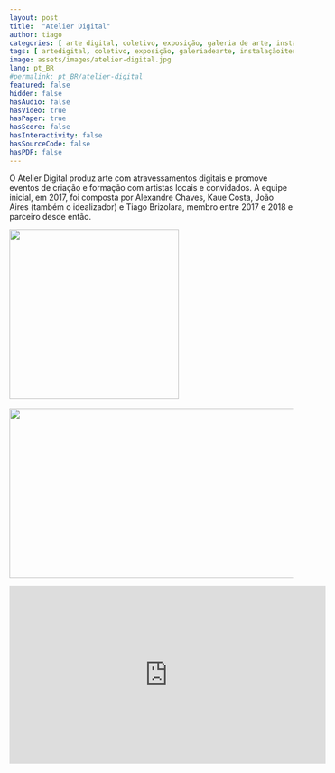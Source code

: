 ```yaml
---
layout: post
title:  "Atelier Digital"
author: tiago
categories: [ arte digital, coletivo, exposição, galeria de arte, instalação interativa, instalação artística, multidisciplinar, florianópolis ]
tags: [ artedigital, coletivo, exposição, galeriadearte, instalaçãoiterativa, instalaçãoartística, multidisciplinar, florianópolis ]
image: assets/images/atelier-digital.jpg
lang: pt_BR
#permalink: pt_BR/atelier-digital
featured: false
hidden: false
hasAudio: false
hasVideo: true
hasPaper: true
hasScore: false
hasInteractivity: false
hasSourceCode: false
hasPDF: false
---
```


O Atelier Digital produz arte com atravessamentos digitais e promove eventos de criação e formação com artistas locais e convidados. A equipe inicial, em 2017, foi composta por Alexandre Chaves, Kaue Costa, João Aires (também o idealizador) e Tiago Brizolara, membro entre 2017 e 2018 e parceiro desde então.

<div class="row">
  <div class="column">
    <img src="{{ site.baseurl }}/assets/images/encontros-colaborativos.jpg" width="300" height="300">
  </div>
  <div class="column">
    &nbsp;&nbsp;   
  </div>
  <div class="column">
    <img src="{{ site.baseurl }}/assets/images/experimental4.jpg" width="564.7058823529412" height="300">
  </div>
</div>

<p> </p>

<div style="text-align:center">
    <iframe width="560" height="315" src="https://www.youtube.com/embed/Db4rs94Jlu0" frameborder="0" allow="accelerometer; autoplay; clipboard-write; encrypted-media; gyroscope; picture-in-picture" allowfullscreen></iframe>
</div>